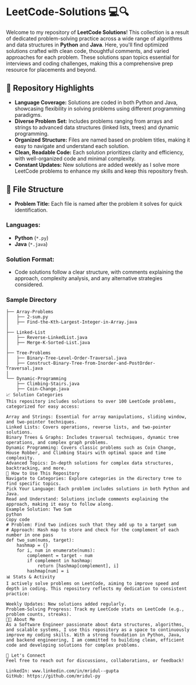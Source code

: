 # LeetCode-Solutions 💻🔍

Welcome to my repository of **LeetCode Solutions**! This collection is a result of dedicated problem-solving practice across a wide range of algorithms and data structures in **Python** and **Java**. Here, you'll find optimized solutions crafted with clean code, thoughtful comments, and varied approaches for each problem. These solutions span topics essential for interviews and coding challenges, making this a comprehensive prep resource for placements and beyond.

## 🌟 Repository Highlights

- **Language Coverage:** Solutions are coded in both Python and Java, showcasing flexibility in solving problems using different programming paradigms.
- **Diverse Problem Set:** Includes problems ranging from arrays and strings to advanced data structures (linked lists, trees) and dynamic programming.
- **Organized Structure:** Files are named based on problem titles, making it easy to navigate and understand each solution.
- **Clean, Readable Code:** Each solution prioritizes clarity and efficiency, with well-organized code and minimal complexity.
- **Constant Updates:** New solutions are added weekly as I solve more LeetCode problems to enhance my skills and keep this repository fresh.

## 📁 File Structure

- **Problem Title:** Each file is named after the problem it solves for quick identification.
  
### Languages:
- **Python** (`*.py`)
- **Java** (`*.java`)

### Solution Format:
- Code solutions follow a clear structure, with comments explaining the approach, complexity analysis, and any alternative strategies considered.

### Sample Directory
```plaintext
├── Array-Problems
│   ├── 2-sum.py
│   ├── Find-the-Kth-Largest-Integer-in-Array.java
│
├── Linked-List
│   ├── Reverse-LinkedList.java
│   ├── Merge-K-Sorted-List.java
│
├── Tree-Problems
│   ├── Binary-Tree-Level-Order-Traversal.java
│   ├── Construct-Binary-Tree-from-Inorder-and-PostOrder-Traversal.java
│
└── Dynamic-Programming
    ├── Climbing-Stairs.java
    ├── Coin-Change.java
📈 Solution Categories
This repository includes solutions to over 100 LeetCode problems, categorized for easy access:

Array and Strings: Essential for array manipulations, sliding window, and two-pointer techniques.
Linked Lists: Covers operations, reverse lists, and two-pointer solutions.
Binary Trees & Graphs: Includes traversal techniques, dynamic tree operations, and complex graph problems.
Dynamic Programming: Covers classic problems such as Coin Change, House Robber, and Climbing Stairs with optimal space and time complexity.
Advanced Topics: In-depth solutions for complex data structures, backtracking, and more.
🚀 How to Use This Repository
Navigate to Categories: Explore categories in the directory tree to find specific topics.
Pick Your Language: Each problem includes solutions in both Python and Java.
Read and Understand: Solutions include comments explaining the approach, making it easy to follow along.
Example Solution: Two Sum
python
Copy code
# Problem: Find two indices such that they add up to a target sum
# Approach: Hash map to store and check for the complement of each number in one pass
def two_sum(nums, target):
    hashmap = {}
    for i, num in enumerate(nums):
        complement = target - num
        if complement in hashmap:
            return [hashmap[complement], i]
        hashmap[num] = i
📊 Stats & Activity
I actively solve problems on LeetCode, aiming to improve speed and depth in coding. This repository reflects my dedication to consistent practice:

Weekly Updates: New solutions added regularly.
Problem-Solving Progress: Track my LeetCode stats on LeetCode (e.g., problem counts, streaks).
👨‍💻 About Me
As a Software Engineer passionate about data structures, algorithms, and scalable systems, I use this repository as a space to continuously improve my coding skills. With a strong foundation in Python, Java, and backend engineering, I am committed to building clean, efficient code and developing solutions for complex problems.

🤝 Let's Connect
Feel free to reach out for discussions, collaborations, or feedback!

LinkedIn: www.linkedin.com/in/mridul--gupta
GitHub: https://github.com/mridul-py
